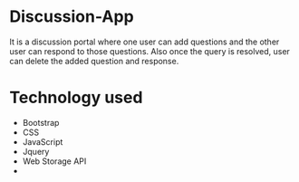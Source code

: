 # Discussion-App
It is a discussion portal where one user can add questions and the other user can respond to those questions.
Also once the query is resolved, user can delete the added question and response.


# Technology used
* Bootstrap
* CSS 
* JavaScript 
* Jquery 
* Web Storage API
* 
